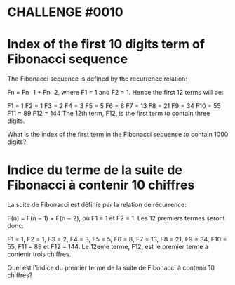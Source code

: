 CHALLENGE #0010
===============

# Index of the first 10 digits term of Fibonacci sequence

The Fibonacci sequence is defined by the recurrence relation:

Fn = Fn−1 + Fn−2, where F1 = 1 and F2 = 1.
Hence the first 12 terms will be:

F1 = 1
F2 = 1
F3 = 2
F4 = 3
F5 = 5
F6 = 8
F7 = 13
F8 = 21
F9 = 34
F10 = 55
F11 = 89
F12 = 144
The 12th term, F12, is the first term to contain three digits.

What is the index of the first term in the Fibonacci sequence to contain 1000 digits?

# Indice du  terme de la suite de Fibonacci à contenir 10 chiffres

La suite de Fibonacci est définie par la relation de récurrence:

F(n) = F(n − 1) + F(n − 2), où F1 = 1 et F2 = 1. Les 12 premiers termes seront donc:

F1 = 1, F2 = 1, F3 = 2, F4 = 3, F5 = 5, F6 = 8, F7 = 13, F8 = 21, F9 = 34, F10 = 55, F11 = 89 et F12 = 144. 
Le 12eme terme, F12, est le premier terme à contenir trois chiffres.


Quel est l'indice du premier terme de la suite de Fibonacci à contenir 10 chiffres?
